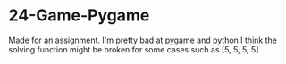# 24-Game-Pygame

Made for an assignment. I'm pretty bad at pygame and python I think the solving function might be broken for some cases such as [5, 5, 5, 5]
